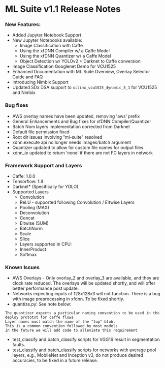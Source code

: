 
# ML Suite v1.1 Release Notes

### New Features: 

- Added Jupyter Notebook Support 
- New Jupyter Notebooks available:
  - Image Classification with Caffe 
  - Using the xfDNN Compiler w/ a Caffe Model
  - Using the xfDNN Quantizer w/ a Caffe Model
  - Object Detection w/ YOLOv2 + Darknet to Caffe conversion 
- Image Classification Googlenet Demo for VCU1525 
- Enhanced Documentation with ML Suite Overview, Overlay Selector Guide and  FAQ
- Introducing Nimbix Support 
- Updated SDx DSA support to `xilinx_vcu1525_dynamic_5_1` for VCU1525 and Nimbix 

### Bug fixes
- AWS overlay names have been updated, removing 'aws' prefix
- General Enhancements and Bug fixes for xfDNN Compiler/Quantizer
- Batch Nom layers implementation corrected from Darknet
- Default file permission fixed
- Root dir issues involving "ml-suite" resolved
- xdnn.execute api no longer needs images/batch argument
- Quantizer updated to allow for custom file names for output files
- xdnn_io updated to return 'none' if there are not FC layers in network

### Framework Support and Layers
- Caffe: 1.0.0
- Tensorflow: 1.8
- Darknet* (Specifically for YOLO)
- Supported Layers
  - Convolution
  - ReLU  -  supported following Convolution / Eltwise Layers
  - Pooling (MAX)
  - Deconvolution
  - Concat
  - Eltwise (SUM)
  - BatchNorm
  - Scale
  - Slice
  - Layers supported in CPU:
  - InnerProduct
  - Softmax

### Known Issues
* AWS Overlays - Only overlay_2 and overlay_3 are available, and they are clock rate reduced. The overlays will be updated shortly, and will offer better performance post update. 
* Networks expecting inputs of 128x128x3 will not function. There is a bug with image preprocessing in xfdnn. To be fixed shortly.
* quantize.py: See note below:
```
The quantizer expects a particular naming convention to be used in the deploy prototxt for caffe flows
Layer names must match the name of the "top" blob.
This is a common convention followed by most models
In the future we will add code to alleviate this requirement
```
* test_classify and batch_classify scripts for VGG16 result in segmentation faults.
* test_classify and batch_classify scripts for networks with average pool layers, e.g., MobileNet and Inception v3, do not produce desired accuracies, to be fixed in a future release.
